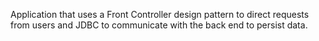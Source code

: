 Application that uses a Front Controller design pattern to direct requests from users and JDBC to communicate with the back end to persist data.
